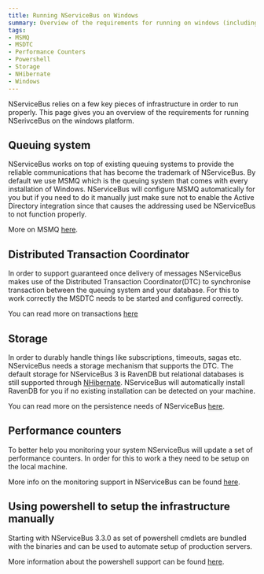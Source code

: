 ```yaml
---
title: Running NServiceBus on Windows
summary: Overview of the requirements for running on windows (including MSMQ, DTC, Storage and powershell)
tags:
- MSMQ
- MSDTC
- Performance Counters
- Powershell
- Storage
- NHibernate
- Windows
---
```


NServiceBus relies on a few key pieces of infrastructure in order to run properly. This page gives you an overview of the requirements for running NSerivceBus on the windows platform.

Queuing system
--------------

NServiceBus works on top of existing queuing systems to provide the reliable communications that has become the trademark of NServiceBus. By default we use MSMQ which is the queuing system that comes with every installation of Windows. NServiceBus will configure MSMQ automatically for you but if you need to do it manually just make sure not to enable the Active Directory integration since that causes the addressing used be NServiceBus to not function properly. 

More on MSMQ [here](msmq-information.md).

Distributed Transaction Coordinator
-----------------------------------

In order to support guaranteed once delivery of messages NServiceBus makes use of the Distributed Transaction Coordinator(DTC) to synchronise transaction between the queuing system and your database. For this to work correctly the MSDTC needs to be started and configured correctly. 

You can read more on transactions
[here](transactions-message-processing.md)

Storage
-------

In order to durably handle things like subscriptions, timeouts, sagas etc. NServiceBus needs a storage mechanism that supports the DTC. The default storage for NServiceBus 3 is RavenDB but relational databases is still supported through [NHibernate](relational-persistence-using-nhibernate.md). NServiceBus will automatically install RavenDB for you if no existing installation can be detected on your machine. 

You can read more on the persistence needs of NServiceBus [here](persistence-in-nservicebus.md).

Performance counters
--------------------

To better help you monitoring your system NServiceBus will update a set of performance counters. In order for this to work a they need to be setup on the local machine. 

More info on the monitoring support in NServiceBus can be found [here](monitoring-nservicebus-endpoints.md).

Using powershell to setup the infrastructure manually
-----------------------------------------------------

Starting with NServiceBus 3.3.0 as set of powershell cmdlets are bundled with the binaries and can be used to automate setup of production servers. 

More information about the powershell support can be found [here](managing-nservicebus-using-powershell.md).

